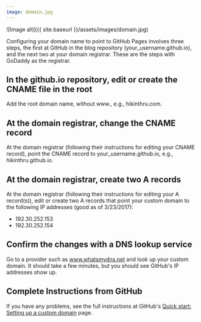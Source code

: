 ```yaml
---
image: domain.jpg
---
```


![Image alt]({{ site.baseurl }}/assets/images/domain.jpg)

Configuring your domain name to point to GitHub Pages involves three steps, the first at GitHub in the blog repository (your_username.github.io), and the next two at your domain registrar. These are the steps with GoDaddy as the registrar.

## In the github.io repository, edit or create the CNAME file in the root

Add the root domain name, without www., e.g., hikinthru.com.

## At the domain registrar, change the CNAME record

At the domain registrar (following their instructions for editing your CNAME record), point the CNAME record to your_username.github.io, e.g., hikinthru.github.io.

## At the domain registrar, create two A records

At the domain registrar (following their instructions for editing your A record(s)), edit or create two A records that point your custom domain to the following IP addresses (good as of 3/23/2017):

* 192.30.252.153
* 192.30.252.154

## Confirm the changes with a DNS lookup service

Go to a provider such as www.whatsmydns.net and look up your custom domain. It should take a few minutes, but you should see GitHub's IP addresses show up.

## Complete Instructions from GitHub

If you have any problems, see the full instructions at GitHub's [Quick start: Setting up a custom domain](https://help.github.com/articles/quick-start-setting-up-a-custom-domain/) page.
